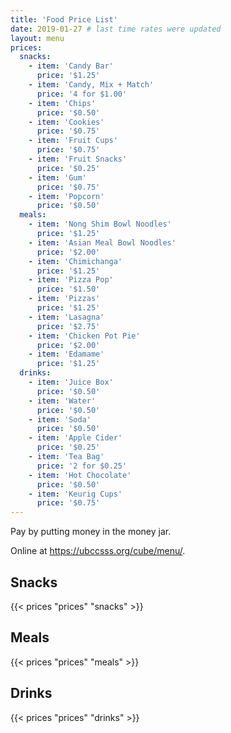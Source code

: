 ```yaml
---
title: 'Food Price List'
date: 2019-01-27 # last time rates were updated
layout: menu
prices:
  snacks:
    - item: 'Candy Bar'
      price: '$1.25'
    - item: 'Candy, Mix + Match'
      price: '4 for $1.00'
    - item: 'Chips'
      price: '$0.50'
    - item: 'Cookies'
      price: '$0.75'
    - item: 'Fruit Cups'
      price: '$0.75'
    - item: 'Fruit Snacks'
      price: '$0.25'
    - item: 'Gum'
      price: '$0.75'
    - item: 'Popcorn'
      price: '$0.50'
  meals:
    - item: 'Nong Shim Bowl Noodles'
      price: '$1.25'
    - item: 'Asian Meal Bowl Noodles'
      price: '$2.00'
    - item: 'Chimichanga'
      price: '$1.25'
    - item: 'Pizza Pop'
      price: '$1.50'
    - item: 'Pizzas'
      price: '$1.25'
    - item: 'Lasagna'
      price: '$2.75'
    - item: 'Chicken Pot Pie'
      price: '$2.00'
    - item: 'Edamame'
      price: '$1.25'
  drinks:
    - item: 'Juice Box'
      price: '$0.50'
    - item: 'Water'
      price: '$0.50'
    - item: 'Soda'
      price: '$0.50'
    - item: 'Apple Cider'
      price: '$0.25'
    - item: 'Tea Bag'
      price: '2 for $0.25'
    - item: 'Hot Chocolate'
      price: '$0.50'
    - item: 'Keurig Cups'
      price: '$0.75'
---
```


<style>td { white-space: nowrap }</style>

Pay by putting money in the money jar.

Online at https://ubccsss.org/cube/menu/.

<div class="row">
    <div class="col-md-6 col-xs-6">
        <h2>Snacks</h2>
        {{< prices "prices" "snacks" >}}
    </div>
    <div class="col-md-6 col-xs-6">
        <h2>Meals</h2>
        {{< prices "prices" "meals" >}}
        <h2>Drinks</h2>
        {{< prices "prices" "drinks" >}}
    </div>
</div>
